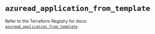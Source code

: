 # `azuread_application_from_template`

Refer to the Terraform Registry for docs: [`azuread_application_from_template`](https://registry.terraform.io/providers/hashicorp/azuread/2.49.1/docs/resources/application_from_template).
